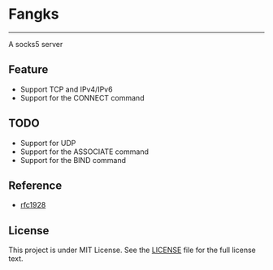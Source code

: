 # Fangks

***

A socks5 server

## Feature
* Support TCP and IPv4/IPv6
* Support for the CONNECT command

## TODO

* Support for UDP
* Support for the ASSOCIATE command
* Support for the BIND command

## Reference
* [rfc1928](https://www.ietf.org/rfc/rfc1928.txt)

## License

This project is under MIT License. See the [LICENSE](https://github.com/aomori446/Fangks?tab=MIT-1-ov-file#) file for the full license text.